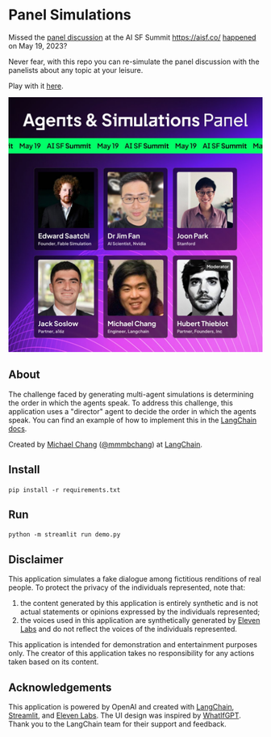# Panel Simulations
Missed the [panel discussion](https://twitter.com/fdotinc/status/1659289306522095616) at the AI SF Summit https://aisf.co/ [happened](https://twitter.com/fdotinc/status/1660765461813006336) on May 19, 2023?

Never fear, with this repo you can re-simulate the panel discussion with the panelists about any topic at your leisure.

Play with it [here](https://mbchang-panel-simulation-main-k6i8aa.streamlit.app/).

![alt text](images/panel.jpeg)

## About

The challenge faced by generating multi-agent simulations is determining the order in which the agents speak.
To address this challenge, this application uses a "director" agent to decide the order in which the agents speak.
You can find an example of how to implement this in the [LangChain docs](https://python.langchain.com/en/latest/use_cases/agent_simulations/multiagent_authoritarian.html).

Created by [Michael Chang](https://mbchang.github.io/) ([@mmmbchang](https://twitter.com/mmmbchang)) at [LangChain](https://python.langchain.com/en/latest/).

## Install
`pip install -r requirements.txt`

## Run
`python -m streamlit run demo.py`

## Disclaimer

This application simulates a fake dialogue among fictitious renditions of real people.
To protect the privacy of the individuals represented, note that:

1. the content generated by this application is entirely synthetic and is not actual statements or opinions expressed by the individuals represented;
2. the voices used in this application are synthetically generated by [Eleven Labs](https://eleven-labs.com/en/) and do not reflect the voices of the individuals represented.

This application is intended for demonstration and entertainment purposes only.
The creator of this application takes no responsibility for any actions taken based on its content.

## Acknowledgements

This application is powered by OpenAI and created with
[LangChain](https://python.langchain.com/en/latest/),
[Streamlit](https://streamlit.io/),
and
[Eleven Labs](https://beta.elevenlabs.io/).
The UI design was inspired by [WhatIfGPT](https://github.com/realminchoi/whatifgpt).
Thank you to the LangChain team for their support and feedback.
